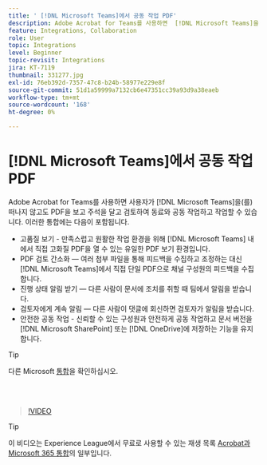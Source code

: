 ```yaml
---
title: ' [!DNL Microsoft Teams]에서 공동 작업 PDF'
description: Adobe Acrobat for Teams를 사용하면  [!DNL Microsoft Teams]을(를) 떠나지 않고도 PDF을 보고 주석을 달고 검토하여 동료와 공동 작업하고 작업할 수 있습니다.
feature: Integrations, Collaboration
role: User
topic: Integrations
level: Beginner
topic-revisit: Integrations
jira: KT-7119
thumbnail: 331277.jpg
exl-id: 76eb392d-7357-47c8-b24b-58977e229e8f
source-git-commit: 51d1a59999a7132cb6e47351cc39a93d9a38eaeb
workflow-type: tm+mt
source-wordcount: '168'
ht-degree: 0%

---
```


# [!DNL Microsoft Teams]에서 공동 작업 PDF

Adobe Acrobat for Teams를 사용하면 사용자가 [!DNL Microsoft Teams]을(를) 떠나지 않고도 PDF을 보고 주석을 달고 검토하여 동료와 공동 작업하고 작업할 수 있습니다. 이러한 통합에는 다음이 포함됩니다.

* 고품질 보기 - 만족스럽고 원활한 작업 환경을 위해 [!DNL Microsoft Teams] 내에서 직접 고화질 PDF을 열 수 있는 유일한 PDF 보기 환경입니다.
* PDF 검토 간소화 — 여러 첨부 파일을 통해 피드백을 수집하고 조정하는 대신 [!DNL Microsoft Teams]에서 직접 단일 PDF으로 채널 구성원의 피드백을 수집합니다.
* 진행 상태 알림 받기 — 다른 사람이 문서에 조치를 취할 때 팀에서 알림을 받습니다.
* 검토자에게 계속 알림 — 다른 사람이 댓글에 회신하면 검토자가 알림을 받습니다.
* 안전한 공동 작업 - 신뢰할 수 있는 구성원과 안전하게 공동 작업하고 문서 버전을 [!DNL Microsoft SharePoint] 또는 [!DNL OneDrive]에 저장하는 기능을 유지합니다.

>[!TIP]
>
>다른 Microsoft [통합](../integrate/integrate-overview.md#microsoft)을 확인하십시오.

<br> 

>[!VIDEO](https://video.tv.adobe.com/v/3409685?quality=12&learn=on&hidetitle=true&captions=kor)

>[!TIP]
>
>이 비디오는 Experience League에서 무료로 사용할 수 있는 재생 목록 [Acrobat과 Microsoft 365 통합](https://experienceleague.adobe.com/ko/playlists/acrobat-integrate-microsoft-365)의 일부입니다.
